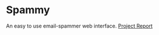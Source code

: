 # Spammy
An easy to use email-spammer web interface.
[Project Report](https://github.com/Necron3574/Spammy/blob/main/Spammy.pdf)
